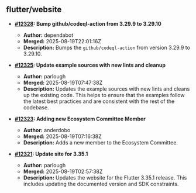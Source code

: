 ## flutter/website

- **[#12328](https://github.com/flutter/website/pull/12328): Bump github/codeql-action from 3.29.9 to 3.29.10**
  - **Author:** dependabot
  - **Merged:** 2025-08-19T22:01:16Z
  - **Description:** Bumps the `github/codeql-action` from version 3.29.9 to 3.29.10.

- **[#12325](https://github.com/flutter/website/pull/12325): Update example sources with new lints and cleanup**
  - **Author:** parlough
  - **Merged:** 2025-08-19T07:47:38Z
  - **Description:** Updates the example sources with new lints and cleans up the existing code. This helps to ensure that the examples follow the latest best practices and are consistent with the rest of the codebase.

- **[#12323](https://github.com/flutter/website/pull/12323): Adding new Ecosystem Committee Member**
  - **Author:** anderdobo
  - **Merged:** 2025-08-19T07:16:38Z
  - **Description:** Adds a new member to the Ecosystem Committee.

- **[#12321](https://github.com/flutter/website/pull/12321): Update site for 3.35.1**
  - **Author:** parlough
  - **Merged:** 2025-08-19T02:57:38Z
  - **Description:** Updates the website for the Flutter 3.35.1 release. This includes updating the documented version and SDK constraints.

